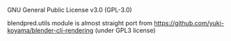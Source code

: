 GNU General Public License v3.0 (GPL-3.0)

blendpred.utils module is almost straight port from https://github.com/yuki-koyama/blender-cli-rendering (under GPL3 license)
